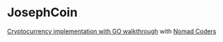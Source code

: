 # JosephCoin

[Cryptocurrency implementation with GO walkthrough](https://nomadcoders.co/nomadcoin) with [Nomad Coders](https://nomadcoders.co)
